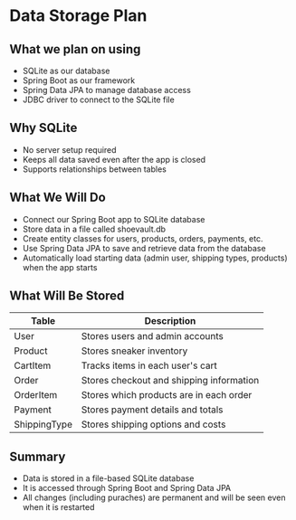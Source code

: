 # Data Storage Plan

## What we plan on using

- SQLite as our database
- Spring Boot as our framework 
- Spring Data JPA to manage database access
- JDBC driver to connect to the SQLite file


## Why SQLite

- No server setup required
- Keeps all data saved even after the app is closed
- Supports relationships between tables


## What We Will Do

- Connect our Spring Boot app to SQLite database
- Store data in a file called shoevault.db
- Create entity classes for users, products, orders, payments, etc.
- Use Spring Data JPA to save and retrieve data from the database
- Automatically load starting data (admin user, shipping types, products) when the app starts

## What Will Be Stored

| Table         | Description                                |
|---------------|--------------------------------------------|
| User          | Stores users and admin accounts            |
| Product       | Stores sneaker inventory                   |
| CartItem      | Tracks items in each user's cart           |
| Order         | Stores checkout and shipping information   |
| OrderItem     | Stores which products are in each order    |
| Payment       | Stores payment details and totals          |
| ShippingType  | Stores shipping options and costs          |



## Summary

- Data is stored in a file-based SQLite database
- It is accessed through Spring Boot and Spring Data JPA
- All changes (including puraches) are permanent and will be seen even when it is restarted
